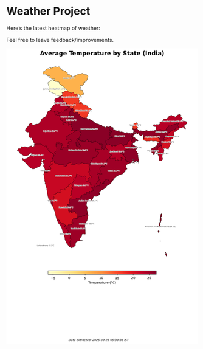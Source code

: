 # Weather Project

Here’s the latest heatmap of weather:

Feel free to leave feedback/improvements.

![India Heatmap](docs/assets/india_heatmap.png?v=D48626)

